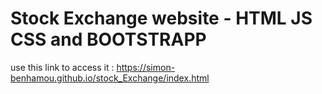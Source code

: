 # Stock Exchange website - HTML JS CSS and BOOTSTRAPP
use this link to access it : https://simon-benhamou.github.io/stock_Exchange/index.html

